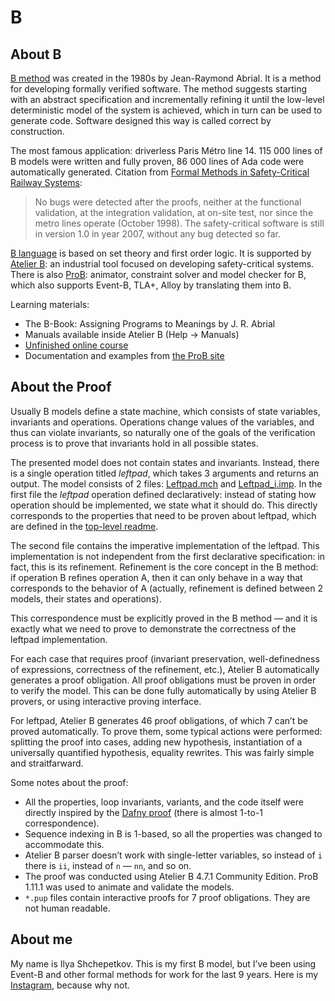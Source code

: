 # B
## About B
[B method](https://www.atelierb.eu/en/presentation-of-the-b-method/) was created in the 1980s by Jean-Raymond Abrial. It is a method for developing formally verified software. The method suggests starting with an abstract specification and incrementally refining it until the low-level deterministic model of the system is achieved, which in turn can be used to generate code. Software designed this way is called correct by construction.

The most famous application: driverless Paris Métro line 14. 115 000 lines of B models were written and fully proven, 86 000 lines of Ada code were automatically generated. Citation from [Formal Methods in Safety-Critical Railway Systems](https://web-archive.southampton.ac.uk/deploy-eprints.ecs.soton.ac.uk/8/1/fm_sc_rs_v2.pdf):

> No bugs were detected after the proofs, neither at the functional validation, at the integration validation, at on-site test, nor since the metro lines operate (October 1998). The safety-critical software is still in version 1.0 in year 2007, without any bug detected so far.

[B language](https://en.wikipedia.org/wiki/B-Method) is based on set theory and first order logic. It is supported by [Atelier B](https://www.atelierb.eu/en/): an industrial tool focused on developing safety-critical systems. There is also [ProB](https://prob.hhu.de/w/index.php?title=The_ProB_Animator_and_Model_Checker): animator, constraint solver and model checker for B, which also supports Event-B, TLA+, Alloy by translating them into B.

Learning materials:
* The B-Book: Assigning Programs to Meanings by J. R. Abrial
* Manuals available inside Atelier B (Help -> Manuals)
* [Unfinished online course](https://mooc.imd.ufrn.br/course/the-b-method)
* Documentation and examples from [the ProB site](https://prob.hhu.de/w/index.php?title=The_ProB_Animator_and_Model_Checker)

## About the Proof
Usually B models define a state machine, which consists of state variables, invariants and operations. Operations change values of the variables, and thus can violate invariants, so naturally one of the goals of the verification process is to prove that invariants hold in all possible states.

The presented model does not contain states and invariants. Instead, there is a single operation titled *leftpad*, which takes 3 arguments and returns an output. The model consists of 2 files: [Leftpad.mch](Leftpad.mch) and [Leftpad_i.imp](Leftpad_i.imp). In the first file the *leftpad* operation defined declaratively: instead of stating how operation should be implemented, we state what it should do. This directly corresponds to the properties that need to be proven about leftpad, which are defined in the [top-level readme](../README.md).

The second file contains the imperative implementation of the leftpad. This implementation is not independent from the first declarative specification: in fact, this is its refinement. Refinement is the core concept in the B method: if operation B refines operation A, then it can only behave in a way that corresponds to the behavior of A (actually, refinement is defined between 2 models, their states and operations).

This correspondence must be explicitly proved in the B method — and it is exactly what we need to prove to demonstrate the correctness of the leftpad implementation.

For each case that requires proof (invariant preservation, well-definedness of expressions, correctness of the refinement, etc.), Atelier B automatically generates a proof obligation. All proof obligations must be proven in order to verify the model. This can be done fully automatically by using Atelier B provers, or using interactive proving interface.

For leftpad, Atelier B generates 46 proof obligations, of which 7 can’t be proved automatically. To prove them, some typical actions were performed: splitting the proof into cases, adding new hypothesis, instantiation of a universally quantified hypothesis, equality rewrites. This was fairly simple and straitfarward.

Some notes about the proof:
* All the properties, loop invariants, variants, and the code itself were directly inspired by the [Dafny proof](../dafny/readme.md) (there is almost 1-to-1 correspondence).
* Sequence indexing in B is 1-based, so all the properties was changed to accommodate this.
* Atelier B parser doesn’t work with single-letter variables, so instead of `i` there is `ii`, instead of `n` — `nn`, and so on.
* The proof was conducted using Atelier B 4.7.1 Community Edition. ProB 1.11.1 was used to animate and validate the models.
* `*.pup` files contain interactive proofs for 7 proof obligations. They are not human readable.

## About me
My name is Ilya Shchepetkov. This is my first B model, but I’ve been using Event-B and other formal methods for work for the last 9 years. Here is my [Instagram](https://www.instagram.com/17451k/), because why not.
